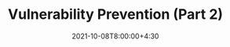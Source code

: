 ---
type: lecture
date: 2021-10-08T8:00:00+4:30
title: Vulnerability Prevention (Part 2)
tldr: "Principles and techniques for vulnerability prevention."
thumbnail: /static_files/presentations/bugprev.jpg
links:
    - url: /static_files/presentations/vulprevent.pdf
      name: slides
---